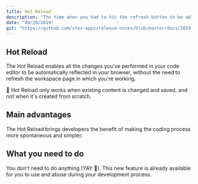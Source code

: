 ```yaml
---
title: Hot Reload
description: "The time when you had to hit the refresh button to be able to see your code changes is long gone thanks to our Hot Reload."
date: "09/20/2019"
git: "https://github.com/vtex-apps/release-notes/blob/master/docs/2019-week-37/hot-reload.md"
---
```


## Hot Reload 

The Hot Reload enables all the changes you've performed in your code editor to be automatically reflected in your browser, without the need to refresh the workspace page in which you're working.

:eyes: Hot Reload only works when existing content is changed and saved, and not when it's created from scratch. 

## Main advantages

The Hot Reload brings developers the benefit of making the coding process more spontaneous and simpler.

## What you need to do

You don't need to do anything (YAY :tada:). This new feature is already available for you to use and abuse during your development process.
